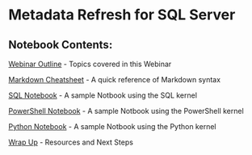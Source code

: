 # Metadata Refresh for SQL Server

## Notebook Contents:

[Webinar Outline](webinar_outline.ipynb) - Topics covered in this Webinar

[Markdown Cheatsheet](markdown_cheatsheet.ipynb) - A quick reference of Markdown syntax

[SQL Notebook](sql_notebook.ipynb) - A sample Notbook using the SQL kernel

[PowerShell Notebook](sql_notebook.ipynb) - A sample Notbook using the PowerShell kernel

[Python Notebook](sql_notebook.ipynb) - A sample Notbook using the Python kernel

[Wrap Up](wrap_up.ipynb) - Resources and Next Steps